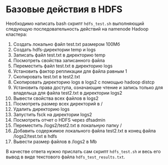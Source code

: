 # Базовые действия в HDFS

Необходимо написать bash скрипт `hdfs_test.sh` выполняющий следующую последовательность действий на namenode Hadoop кластера:  
1. Создать локально файл test.txt размером 100Мб
2. Создать hdfs-директории temp и logs
3. Записать файл test.txt в директорию temp
4. Посмотреть свойства записанного файла
5. Переместить файл test.txt в директорию logs
6. Установить фактор репликации для файла равным 1
7. Скопировать test.txt в test2.txt
8. Скопировать директорию logs в logs2 с помощью hadoop distcp
9. Установить права доступа, означающие чтение и запись только для владельца для файла test2.txt в директории logs2
10. Вывести свойства всех файлов в logs2
11. Посмотреть размер всех директорий в /
12. Удалить директорию logs
13. Запустить fsck на директории logs2
14. Посмотреть отчет о HDFS через dfsadmin
15. Переместить /logs2/test2.txt в локальную папку /
16. Добавить содержимое локального файла test2.txt в конец файла /logs2/test.txt в hdfs
17. Вывести размер файлов в /logs2 в Mb

В качестве ответа нужно прислать сам скрипт `hdfs_test.sh` и весь его вывод в виде текстового файла `hdfs_test_results.txt`.
